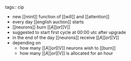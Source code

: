 tags:: cip

- new [[mint]] function of [[will]] and [[attention]]
- every day [[english auction]] starts
- [[neurons]] burn [[$A]] or [[$V]]
- suggested to start first cycle at 00:00 utc after upgrade
- in the end of the day [[neurons]] receive [[$A]] or [[$V]]
- depending on
	- how many [[$A]] or [[$V]] neurons wish to [[burn]]
	- how many [[$A]] or [[$V]] is allocated for an hour